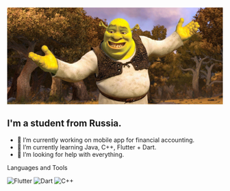 [![Header](https://github.com/Junk-hub/Junk-hub/blob/main/assets/264315.jpeg)](https://www.youtube.com/watch?v=dQw4w9WgXcQ)

## I'm a student from Russia.

- 🔭 I’m currently working on mobile app for financial accounting.
- 🌱 I’m currently learning Java, C++, Flutter + Dart.
- 🤔 I’m looking for help with everything.

Languages and Tools

![Flutter](https://img.shields.io/badge/Flutter-090909?style=for-the-badge&logo=flutter&logoColour=47C5FB)
![Dart](https://img.shields.io/badge/Dart-090909?style=for-the-badge&logo=dart&logoColour=097CDB)
![C++](https://img.shields.io/badge/C++-success?style=for-the-badge&logo=C%2b%2b&logoColour=6296CC)